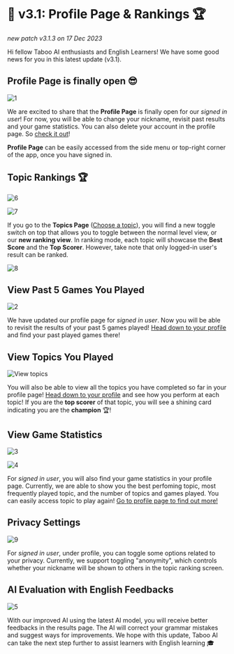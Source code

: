 # 🥇 v3.1: Profile Page & Rankings 🏆
_new patch v3.1.3 on 17 Dec 2023_

Hi fellow Taboo AI enthusiasts and English Learners! We have some good news for you in this latest update (v3.1).

## Profile Page is finally open 😎

![1](https://github.com/xmliszt/resources/blob/main/taboo-ai/images/v300/v3-1-0-1.png?raw=true)

We are excited to share that the **Profile Page** is finally open for our _signed in user_! For now, you will be able to change your nickname, revisit past results and your game statistics. You can also delete your account in the profile page. So [check it out](/profile)!

**Profile Page** can be easily accessed from the side menu or top-right corner of the app, once you have signed in.

## Topic Rankings 🏆

![6](https://github.com/xmliszt/resources/blob/main/taboo-ai/images/v300/v3-1-1-1.png?raw=true)

![7](https://github.com/xmliszt/resources/blob/main/taboo-ai/images/v300/v3-1-1-2.png?raw=true)

If you go to the **Topics Page** ([Choose a topic](/levels)), you will find a new toggle switch on top that allows you to toggle between the normal level view, or our **new ranking view**. In ranking mode, each topic will showcase the **Best Score** and the **Top Scorer**. However, take note that only logged-in user's result can be ranked.

![8](https://github.com/xmliszt/resources/blob/main/taboo-ai/images/v300/v3-1-1-3.png?raw=true)

## View Past 5 Games You Played 

![2](https://github.com/xmliszt/resources/blob/main/taboo-ai/images/v300/v3-1-0-2.png?raw=true)

We have updated our profile page for _signed in user_. Now you will be able to revisit the results of your past 5 games played! [Head down to your profile](/profile) and find your past played games there!

## View Topics You Played 

![View topics](https://github.com/xmliszt/resources/blob/main/taboo-ai/images/v300/v3-1-2-1.png?raw=true)

You will also be able to view all the topics you have completed so far in your profile page! [Head down to your profile](/profile) and see how you perform at each topic! If you are the **top scorer** of that topic, you will see a shining card indicating you are the **champion** 🏆!

## View Game Statistics

![3](https://github.com/xmliszt/resources/blob/main/taboo-ai/images/v300/v3-1-0-3.png?raw=true)

![4](https://github.com/xmliszt/resources/blob/main/taboo-ai/images/v300/v3-1-0-4.png?raw=true)

For _signed in user_, you will also find your game statistics in your profile page. Currently, we are able to show you the best perfoming topic, most frequently played topic, and the number of topics and games played. You can easily access topic to play again! [Go to profile page to find out more!](/profile)

## Privacy Settings

![9](https://github.com/xmliszt/resources/blob/main/taboo-ai/images/v300/v3-1-1-4.png?raw=true)

For _signed in user_, under profile, you can toggle some options related to your privacy. Currently, we support toggling "anonymity", which controls whether your nickname will be shown to others in the topic ranking screen.

## AI Evaluation with English Feedbacks

![5](https://github.com/xmliszt/resources/blob/main/taboo-ai/images/v300/v3-1-0-5.png?raw=true)

With our improved AI using the latest AI model, you will receive better feedbacks in the results page. The AI will correct your grammar mistakes and suggest ways for improvements. We hope with this update, Taboo AI can take the next step further to assist learners with English learning 🎓
